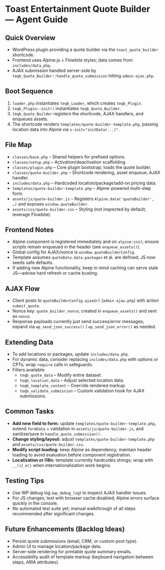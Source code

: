 # Toast Entertainment Quote Builder — Agent Guide

## Quick Overview
- WordPress plugin providing a quote builder via the `toast_quote_builder` shortcode.
- Frontend uses Alpine.js + Flowbite styles; data comes from `includes/data.php`.
- AJAX submission handled server-side by `teqb_Quote_Builder::handle_quote_submission` hitting `admin-ajax.php`.

## Boot Sequence
1. `loader.php` instantiates `teqb_Loader`, which creates `teqb_Plugin`.
2. `teqb_Plugin::init()` instantiates `teqb_Quote_Builder`.
3. `teqb_Quote_Builder` registers the shortcode, AJAX handlers, and enqueues assets.
4. The shortcode renders `templates/quote-builder-template.php`, passing location data into Alpine via `x-init="initData(...)"`.

## File Map
- `classes/base.php` – Shared helpers for prefixed options.
- `classes/setup.php` – Activation/deactivation scaffolding.
- `classes/plugin.php` – Core plugin bootstrap; loads the quote builder.
- `classes/quote-builder.php` – Shortcode rendering, asset enqueue, AJAX handler.
- `includes/data.php` – Hardcoded location/package/add-on pricing data.
- `templates/quote-builder-template.php` – Alpine-powered multi-step form.
- `assets/js/quote-builder.js` – Registers `Alpine.data('quoteBuilder', …)` and exposes `window.quoteBuilder`.
- `assets/css/quote-builder.css` – Styling (not inspected by default; leverage Flowbite).

## Frontend Notes
- Alpine component is registered immediately and on `alpine:init`; ensure scripts remain enqueued in the header (see `enqueue_assets()`).
- Global config for AJAX/nonce is `window.quoteBuilderConfig`.
- Template assumes `quoteData.data.packages` et al. are defined; JS now seeds safe defaults.
- If adding new Alpine functionality, keep in mind caching can serve stale JS—advise hard refresh or cache busting.

## AJAX Flow
- Client posts to `quoteBuilderConfig.ajaxUrl` (`admin-ajax.php`) with action `submit_quote`.
- Nonce key: `quote_builder_nonce`; created in `enqueue_assets()` and sent as `nonce`.
- Response payloads currently just send success/error messages; expand via `wp_send_json_success()` / `wp_send_json_error()` as needed.

## Extending Data
- To add locations or packages, update `includes/data.php`.
- For dynamic data, consider replacing `includes/data.php` with options or CPTs; wrap `require` calls in safeguards.
- Filters available:
  - `teqb_quote_data` – Modify entire dataset.
  - `teqb_location_data` – Adjust selected location data.
  - `teqb_template_content` – Override rendered markup.
  - `teqb_validate_submission` – Custom validation hook for AJAX submissions.

## Common Tasks
- **Add new field to form:** update `templates/quote-builder-template.php`, extend `formData` + validation in `assets/js/quote-builder.js`, and sanitize/save in `handle_quote_submission()`.
- **Change styling/layout:** adjust `templates/quote-builder-template.php` and `assets/css/quote-builder.css`.
- **Modify script loading:** keep Alpine as dependency; maintain header loading to avoid evaluation before component registration.
- **Localization or i18n:** template currently hardcodes strings; wrap with `__()`/`_e()` when internationalization work begins.

## Testing Tips
- Use WP debug log (`wp_debug_log`) to inspect AJAX handler issues.
- For JS changes, test with browser cache disabled; Alpine errors surface quickly in the console.
- No automated test suite yet; manual walkthrough of all steps recommended after significant changes.

## Future Enhancements (Backlog Ideas)
- Persist quote submissions (email, CRM, or custom post type).
- Admin UI to manage location/package data.
- Server-side rendering for printable quote summary emails.
- Accessibility audit of template markup (keyboard navigation between steps, ARIA attributes).

